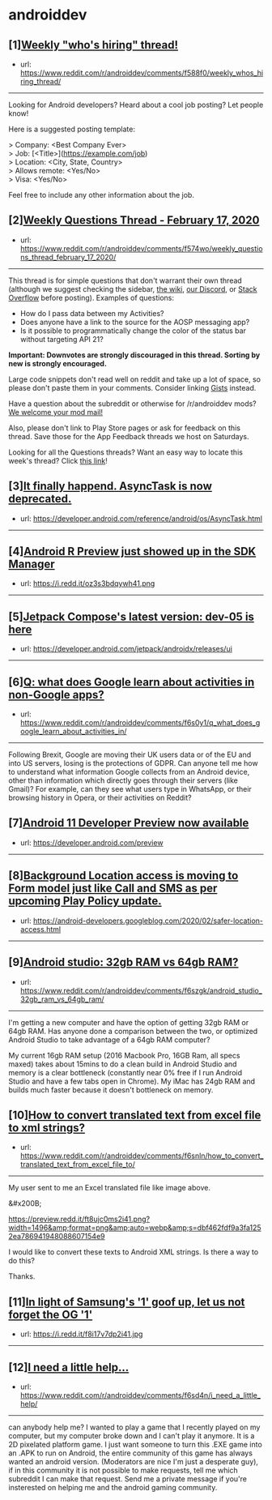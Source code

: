 # androiddev
## [1][Weekly "who's hiring" thread!](https://www.reddit.com/r/androiddev/comments/f588f0/weekly_whos_hiring_thread/)
- url: https://www.reddit.com/r/androiddev/comments/f588f0/weekly_whos_hiring_thread/
---
Looking for Android developers? Heard about a cool job posting? Let people know!

Here is a suggested posting template:

&gt; Company: &lt;Best Company Ever&gt;  
&gt; Job: [&lt;Title&gt;]\(https://example.com/job)  
&gt; Location: &lt;City, State, Country&gt;  
&gt; Allows remote: &lt;Yes/No&gt;  
&gt; Visa: &lt;Yes/No&gt;  

Feel free to include any other information about the job.
## [2][Weekly Questions Thread - February 17, 2020](https://www.reddit.com/r/androiddev/comments/f574wo/weekly_questions_thread_february_17_2020/)
- url: https://www.reddit.com/r/androiddev/comments/f574wo/weekly_questions_thread_february_17_2020/
---
This thread is for simple questions that don't warrant their own thread (although we suggest checking the sidebar, [the wiki](http://www.reddit.com/r/androiddev/wiki/), [our Discord](https://discord.gg/D2cNrqX), or [Stack Overflow](http://stackoverflow.com) before posting). Examples of questions:

* How do I pass data between my Activities?
* Does anyone have a link to the source for the AOSP messaging app?
* Is it possible to programmatically change the color of the status bar without targeting API 21?

**Important: Downvotes are strongly discouraged in this thread. Sorting by new is strongly encouraged.**

Large code snippets don't read well on reddit and take up a lot of space, so please don't paste them in your comments. Consider linking [Gists](https://gist.github.com) instead.

Have a question about the subreddit or otherwise for /r/androiddev mods? [We welcome your mod mail!](http://www.reddit.com/message/compose?to=%2Fr%2Fandroiddev)

Also, please don't link to Play Store pages or ask for feedback on this thread. Save those for the App Feedback threads we host on Saturdays.

Looking for all the Questions threads? Want an easy way to locate this week's thread? Click [this link](https://www.reddit.com/r/androiddev/search?q=title%3A%22questions+thread%22+author%3A%22AutoModerator%22&amp;restrict_sr=on&amp;sort=new&amp;t=all)!
## [3][It finally happend. AsyncTask is now deprecated.](https://www.reddit.com/r/androiddev/comments/f6kpbj/it_finally_happend_asynctask_is_now_deprecated/)
- url: https://developer.android.com/reference/android/os/AsyncTask.html
---

## [4][Android R Preview just showed up in the SDK Manager](https://www.reddit.com/r/androiddev/comments/f6du8t/android_r_preview_just_showed_up_in_the_sdk/)
- url: https://i.redd.it/oz3s3bdqywh41.png
---

## [5][Jetpack Compose's latest version: dev-05 is here](https://www.reddit.com/r/androiddev/comments/f6opja/jetpack_composes_latest_version_dev05_is_here/)
- url: https://developer.android.com/jetpack/androidx/releases/ui
---

## [6][Q: what does Google learn about activities in non-Google apps?](https://www.reddit.com/r/androiddev/comments/f6s0y1/q_what_does_google_learn_about_activities_in/)
- url: https://www.reddit.com/r/androiddev/comments/f6s0y1/q_what_does_google_learn_about_activities_in/
---
Following Brexit, Google are moving their UK users data or of the EU and into US servers, losing is the protections of GDPR. Can anyone tell me how to understand what information Google collects from an Android device, other than information which directly goes through their servers (like Gmail)? For example, can they see what users type in WhatsApp, or their browsing history in Opera, or their activities on Reddit?
## [7][Android 11 Developer Preview now available](https://www.reddit.com/r/androiddev/comments/f6edd1/android_11_developer_preview_now_available/)
- url: https://developer.android.com/preview
---

## [8][Background Location access is moving to Form model just like Call and SMS as per upcoming Play Policy update.](https://www.reddit.com/r/androiddev/comments/f6fr4k/background_location_access_is_moving_to_form/)
- url: https://android-developers.googleblog.com/2020/02/safer-location-access.html
---

## [9][Android studio: 32gb RAM vs 64gb RAM?](https://www.reddit.com/r/androiddev/comments/f6szgk/android_studio_32gb_ram_vs_64gb_ram/)
- url: https://www.reddit.com/r/androiddev/comments/f6szgk/android_studio_32gb_ram_vs_64gb_ram/
---
I'm getting a new computer and have the option of getting 32gb RAM or 64gb RAM. Has anyone done a comparison between the two, or optimized Android Studio to take advantage of a 64gb RAM computer?

My current 16gb RAM setup (2016 Macbook Pro, 16GB Ram, all specs maxed) takes about 15mins to do a clean build in Android Studio and memory is a clear bottleneck (constantly near 0% free if I run Android Studio and have a few tabs open in Chrome). My iMac has 24gb RAM and builds much faster because it doesn't bottleneck on memory.
## [10][How to convert translated text from excel file to xml strings?](https://www.reddit.com/r/androiddev/comments/f6snln/how_to_convert_translated_text_from_excel_file_to/)
- url: https://www.reddit.com/r/androiddev/comments/f6snln/how_to_convert_translated_text_from_excel_file_to/
---
My user sent to me an Excel translated file like image above.

&amp;#x200B;

https://preview.redd.it/ft8ujc0ms2i41.png?width=1496&amp;format=png&amp;auto=webp&amp;s=dbf462fdf9a3fa1252ea786941948088607154e9

I would like to convert these texts to Android XML strings. Is there a way to do this? 

Thanks.
## [11][In light of Samsung's '1' goof up, let us not forget the OG '1'](https://www.reddit.com/r/androiddev/comments/f6sf6e/in_light_of_samsungs_1_goof_up_let_us_not_forget/)
- url: https://i.redd.it/f8i17v7dp2i41.jpg
---

## [12][I need a little help...](https://www.reddit.com/r/androiddev/comments/f6sd4n/i_need_a_little_help/)
- url: https://www.reddit.com/r/androiddev/comments/f6sd4n/i_need_a_little_help/
---
can anybody help me?  I wanted to play a game that I recently played on my computer, but my computer broke down and I can't play it anymore.  It is a 2D pixelated platform game.  I just want someone to turn this .EXE game into an .APK to run on Android, the entire community of this game has always wanted an android version.  (Moderators are nice I'm just a desperate guy), if in this community it is not possible to make requests, tell me which subreddit I can make that request. Send me a private message if you're insterested on helping me and the android gaming community.
